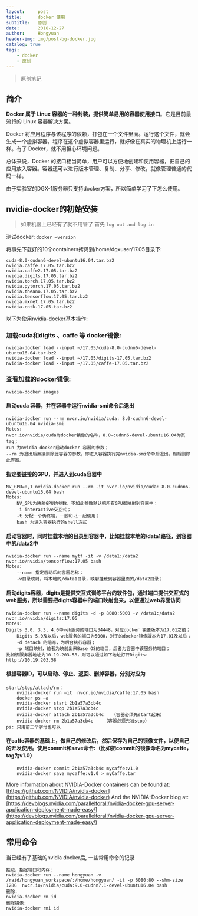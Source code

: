 ```yaml
---
layout:     post
title:      docker 使用
subtitle:   原创
date:       2018-12-27
author:     Hongyuan
header-img: img/post-bg-docker.jpg
catalog: true
tags:
    - docker
    - 原创
---
```



> 原创笔记

## 简介
**Docker 属于 Linux 容器的一种封装，提供简单易用的容器使用接口**。它是目前最流行的 Linux 容器解决方案。

Docker 将应用程序与该程序的依赖，打包在一个文件里面。运行这个文件，就会生成一个虚拟容器。程序在这个虚拟容器里运行，就好像在真实的物理机上运行一样。有了 Docker，就不用担心环境问题。

总体来说，Docker 的接口相当简单，用户可以方便地创建和使用容器，把自己的应用放入容器。容器还可以进行版本管理、复制、分享、修改，就像管理普通的代码一样。

由于实验室的DGX-1服务器只支持docker方案，所以简单学习了下怎么使用。

## nvidia-docker的初始安装
> 如果机器上已经有了就不用管了
首先 `log out and log in `

测试docker: `docker –version`

将事先下载好的10个containers拷贝到/home/dgxuser/17.05目录下:
```
cuda-8.0-cudnn6-devel-ubuntu16.04.tar.bz2 
nvidia.caffe.17.05.tar.bz2
nvidia.caffe2.17.05.tar.bz2
nvidia.digits.17.05.tar.bz2
nvidia.torch.17.05.tar.bz2 
nvidia.pytorch.17.05.tar.bz2
nvidia.theano.17.05.tar.bz2
nvidia.tensorflow.17.05.tar.bz2
nvidia.mxnet.17.05.tar.bz2
nvidia.cntk.17.05.tar.bz2
```

以下为使用nvidia-docker基本操作:

### 加载cuda和digits 、caffe 等 docker镜像:
```
nvidia-docker load --input ~/17.05/cuda-8.0-cudnn6-devel-ubuntu16.04.tar.bz2
nvidia-docker load --input ~/17.05/digits-17.05.tar.bz2
nvidia-docker load --input ~/17.05/caffe-17.05.tar.bz2
```

### 查看加载的docker镜像:
```
nvidia-docker images
```
#### 启动cuda 容器，并在容器中运行nvidia-smi命令后退出
```
nvidia-docker run --rm nvcr.io/nvidia/cuda: 8.0-cudnn6-devel-ubuntu16.04 nvidia-smi
Notes: 
nvcr.io/nvidia/cuda为docker镜像的名称，8.0-cudnn6-devel-ubuntu16.04为其tag；
run 为nvidia-docker启动docker 容器的参数；
--rm 为退出后直接删除此容器的参数，即进入容器执行完nvidia-smi命令后退出，然后删除此容器。
```
#### 指定要链接的GPU，并进入到cuda容器中
```
NV_GPU=0,1 nvidia-docker run --rm -it nvcr.io/nvidia/cuda: 8.0-cudnn6-devel-ubuntu16.04 bash
Notes:
	NV_GPU为映射GPU的参数，不加此参数默认把所有GPU都映射到容器中；
	-i interactive交互式；
	-t 分配一个伪终端，一般和-i一起使用；
	bash 为进入容器执行的shell方式

```
#### 启动容器时，同时挂载本地的目录到容器中，比如挂载本地的/data1路径，到容器中的/data2中 
```
nvidia-docker run --name mytf -it -v /data1:/data2  nvcr.io/nvidia/tensorflow:17.05 bash
Notes:
	--name 指定启动后的容器名称；
	-v目录映射，将本地的/data1目录，映射挂载到容器里面的/data2目录；
```
#### 启动digits容器，digits是提供交互式训练平台的软件包，通过端口提供交互式的web服务，所以需要把digits容器中的端口映射出来，以便通过web界面访问
```
nvidia-docker run --name digits -d -p 8080:5000 -v /data1:/data2  nvcr.io/nvidia/digits:17.05
Notes:
Digits 3.0, 3.3, 4.0中web服务的端口为34448，对应docker 镜像版本为17.01之前；
	Digits 5.0及以后，web服务的端口为5000，对于的docker镜像版本为17.01及以后；
	-d detach 的缩写，为后台执行容器；
	-p 端口映射，前者为映射出来Base OS的端口，后者为容器中该服务的端口；
比如该服务器地址为10.19.203.58，则可以通过如下地址打开Digits: http://10.19.203.58
```
#### 根据容器ID，可以启动、停止、返回、删掉容器，分别对应为
```
start/stop/attach/rm：
	nvidia-docker run –it  nvcr.io/nvidia/caffe:17.05 bash
	docker ps –a
	nvidia-docker start 2b1a57a3cb4c
	nvidia-docker stop 2b1a57a3cb4c
	nvidia-docker attach 2b1a57a3cb4c	（容器必须先start起来）
	nvidia-docker rm 2b1a57a3cb4c    （容器必须先被stop）	
ps: 只用前三个字母也可以
```
#### 在caffe容器的基础上，做自己的修改后，然后保存为自己的镜像文件，以便自己的开发使用。使用commit和save命令:（比如把commit的镜像命名为mycaffe，tag为v1.0）
```
	nvidia-docker commit 2b1a57a3cb4c mycaffe:v1.0
	nvidia-docker save mycaffe:v1.0 > myCaffe.tar
```
More information about NVIDIA-Docker containers can be found at:
[https://github.com/NVIDIA/nvidia-docker](https://github.com/NVIDIA/nvidia-docker) 
And the NVIDIA-Docker blog at:
[https://devblogs.nvidia.com/parallelforall/nvidia-docker-gpu-server-application-deployment-made-easy/](https://devblogs.nvidia.com/parallelforall/nvidia-docker-gpu-server-application-deployment-made-easy/)

## 常用命令
当已经有了基础的nvidia docker后, 一些常用命令的记录
```
挂载，指定端口和内存:
nvidia-docker run --name hongyuan -v /raid/hongyuan_workspace/:/home/hongyuan/ -it -p 6080:80 --shm-size 128G  nvcr.io/nvidia/cuda:9.0-cudnn7.1-devel-ubuntu16.04 bash
删除:
nvidia-docker rm id
删除镜像:
nvidia-docker rmi id
```

